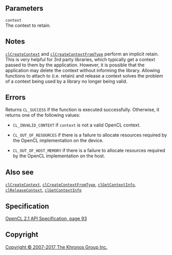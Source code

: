 
## Parameters

`context`  
The context to retain.

## Notes

[`clCreateContext`](clCreateContext.html) and
[`clCreateContextFromType`](clCreateContextFromType.html) perform an
implicit retain. This is very helpful for 3rd party libraries, which
typically get a context passed to them by the application. However, it
is possible that the application may delete the context without
informing the library. Allowing functions to attach to (i.e. retain) and
release a context solves the problem of a context being used by a
library no longer being valid.

## Errors

Returns `CL_SUCCESS` if the function is executed successfully.
Otherwise, it returns one of the following values:

-   `CL_INVALID_CONTEXT` if `context` is not a valid OpenCL context.

-   `CL_OUT_OF_RESOURCES` if there is a failure to allocate resources
    required by the OpenCL implementation on the device.

-   `CL_OUT_OF_HOST_MEMORY` if there is a failure to allocate resources
    required by the OpenCL implementation on the host.

## Also see

[`clCreateContext`](clCreateContext.html),
[`clCreateContextFromType`](clCreateContextFromType.html),
[`clGetContextInfo`](clGetContextInfo.html),
[`clReleaseContext`](clReleaseContext.html),
[`clGetContextInfo`](clGetContextInfo.html)

## Specification

[OpenCL 2.1 API Specification, page
93](https://www.khronos.org/registry/cl/specs/opencl-2.1.pdf#page=93)

## Copyright

[Copyright © 2007-2017 The Khronos Group Inc.](copyright.html)
